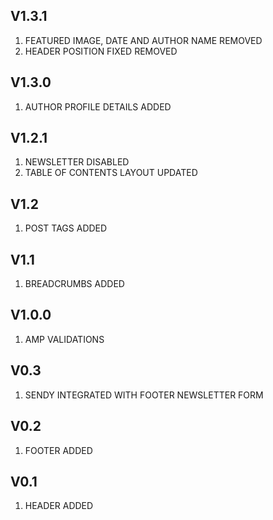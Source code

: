 ## V1.3.1
1. FEATURED IMAGE, DATE AND AUTHOR NAME REMOVED
2. HEADER POSITION FIXED REMOVED

## V1.3.0
1. AUTHOR PROFILE DETAILS ADDED 

## V1.2.1
1. NEWSLETTER DISABLED
2. TABLE OF CONTENTS LAYOUT UPDATED

## V1.2
1. POST TAGS ADDED

## V1.1
1. BREADCRUMBS ADDED

## V1.0.0
1. AMP VALIDATIONS

## V0.3
1. SENDY INTEGRATED WITH FOOTER NEWSLETTER FORM

## V0.2
1. FOOTER ADDED

## V0.1
1. HEADER ADDED